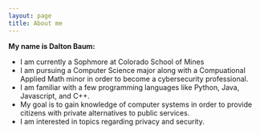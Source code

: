 ```yaml
---
layout: page
title: About me
---
```


**My name is Dalton Baum:**

- I am currently a Sophmore at Colorado School of Mines
- I am pursuing a Computer Science major along with a Compuational Applied Math minor in order to become a cybersecurity professional.
- I am familiar with a few programming languages like Python, Java, Javascript, and C++.
- My goal is to gain knowledge of computer systems in order to provide citizens with private alternatives to public services.
- I am interested in topics regarding privacy and security.

